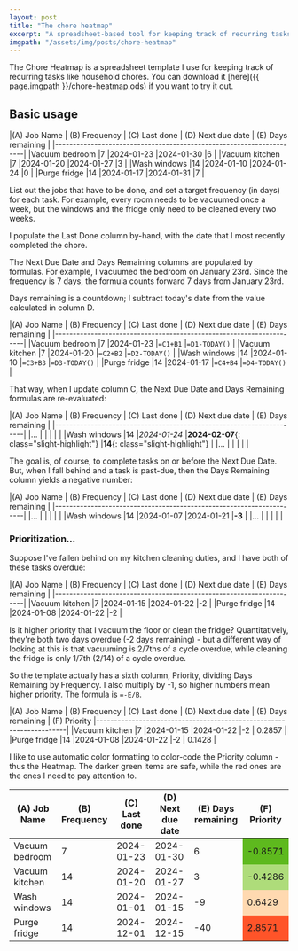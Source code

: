 ```yaml
---
layout: post
title: "The chore heatmap"
excerpt: "A spreadsheet-based tool for keeping track of recurring tasks"
imgpath: "/assets/img/posts/chore-heatmap"
---
```


The Chore Heatmap is a spreadsheet template I use for keeping track of recurring tasks like
household chores. You can download it [here]({{ page.imgpath }}/chore-heatmap.ods) if you want to try it out.

## Basic usage

|(A) Job Name       | (B) Frequency | (C) Last done  | (D) Next due date | (E) Days remaining |
|---------------------------------------------------------------------|
|Vacuum bedroom |7         |2024-01-23 |2024-01-30    |6              |
|Vacuum kitchen |7         |2024-01-20 |2024-01-27    |3              |
|Wash windows   |14        |2024-01-10 |2024-01-24    |0              |
|Purge fridge   |14        |2024-01-17 |2024-01-31    |7              |

List out the jobs that have to be done, and set a target frequency (in days) for each task.
For example, every room needs to be vacuumed once a week,
but the windows and the fridge only need to be cleaned every two weeks.

I populate the Last Done column by-hand, with the date that I most recently completed the chore.

The Next Due Date and Days Remaining columns are populated by formulas. For example, I vacuumed the bedroom
on January 23rd. Since the frequency is 7 days, the formula counts forward 7 days from January 23rd.

Days remaining is a countdown; I subtract today's date from the value calculated in column D.


|(A) Job Name       | (B) Frequency | (C) Last done  | (D) Next due date | (E) Days remaining |
|---------------------------------------------------------------------|
|Vacuum bedroom |7         |2024-01-23 |`=C1+B1`    |`=D1-TODAY()`  |
|Vacuum kitchen |7         |2024-01-20 |`=C2+B2`    |`=D2-TODAY()`  |
|Wash windows   |14        |2024-01-10 |`=C3+B3`    |`=D3-TODAY()`  |
|Purge fridge   |14        |2024-01-17 |`=C4+B4`    |`=D4-TODAY()`  |

That way, when I update column C, the Next Due Date and Days Remaining formulas are re-evaluated:

|(A) Job Name       | (B) Frequency | (C) Last done  | (D) Next due date | (E) Days remaining |
|---------------------------------------------------------------------|
|... |         | |    |             |
|Wash windows   |14        |_2024-01-24_ |**2024-02-07**{: class="slight-highlight"}    |**14**{: class="slight-highlight"} |
|... |         | |    |             |

The goal is, of course, to complete tasks on or before the Next Due Date.
But, when I fall behind and a task is past-due, then the Days Remaining column yields a negative number:

|(A) Job Name       | (B) Frequency | (C) Last done  | (D) Next due date | (E) Days remaining |
|---------------------------------------------------------------------|
|... |         | |    |             |
|Wash windows   |14        |2024-01-07 |2024-01-21 |**-3** |
|... |         | |    |             |

### Prioritization...

Suppose I've fallen behind on my kitchen cleaning duties, and I have both of these tasks overdue:

|(A) Job Name       | (B) Frequency | (C) Last done  | (D) Next due date | (E) Days remaining |
|---------------------------------------------------------------------|
|Vacuum kitchen |7         |2024-01-15 |2024-01-22    |-2             |
|Purge fridge   |14        |2024-01-08 |2024-01-22    |-2             |

Is it higher priority that I vacuum the floor or clean the fridge? Quantitatively, they're both
two days overdue (-2 days remaining) - but a different way of looking at this is that vacuuming
is 2/7ths of a cycle overdue, while cleaning the fridge is only 1/7th (2/14) of a cycle overdue.

So the template actually has a sixth column, Priority, dividing Days Remaining by Frequency.
I also multiply by -1, so higher numbers mean higher priority. The formula is `=-E/B`.

|(A) Job Name       | (B) Frequency | (C) Last done  | (D) Next due date | (E) Days remaining | (F) Priority
|---------------------------------------------------------------------|
|Vacuum kitchen |7         |2024-01-15 |2024-01-22    |-2             |  0.2857 |
|Purge fridge   |14        |2024-01-08 |2024-01-22    |-2             |  0.1428 |

I like to use automatic color formatting to color-code the Priority column - thus the Heatmap. The darker green items are safe, while the red ones are the ones I need to pay attention to.

<table>
  <thead>
    <tr>
      <th>(A) Job Name</th>
      <th>(B) Frequency</th>
      <th>(C) Last done</th>
      <th>(D) Next due date</th>
      <th>(E) Days remaining</th>
      <th>(F) Priority</th>
    </tr>
  </thead>
  <tbody>
    <tr>
      <td>Vacuum bedroom</td>
      <td>7</td>
      <td>2024-01-23</td>
      <td>2024-01-30</td>
      <td>6</td>
      <td style="background-color:#5EB91E">-0.8571</td>
    </tr>
    <tr>
      <td>Vacuum kitchen</td>
      <td>14</td>
      <td>2024-01-20</td>
      <td>2024-01-27</td>
      <td>3</td>
      <td style="background-color:#AEDC7A">-0.4286</td>
    </tr>
    <tr>
      <td>Wash windows</td>
      <td>14</td>
      <td>2024-01-01</td>
      <td>2024-01-15</td>
      <td>-9</td>
      <td style="background-color:#FFD9B0">0.6429</td>
    </tr>
    <tr>
      <td>Purge fridge</td>
      <td>14</td>
      <td>2024-12-01</td>
      <td>2024-12-15</td>
      <td>-40</td>
      <td style="background-color:#FF5429">2.8571</td>
    </tr>
  </tbody>
</table>
